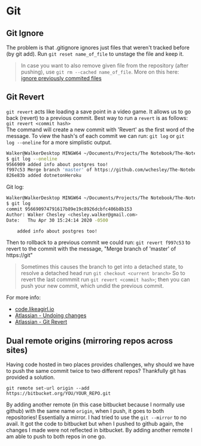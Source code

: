 # Git

## Git Ignore
The problem is that .gitignore ignores just files that weren't tracked before (by git add). 
Run `git reset name_of_file` to unstage the file and keep it. 

>In case you want to also remove given file from the repository (after pushing), use `git rm --cached name_of_file`. More on this here: [ignore previously commited files](http://www.codeblocq.com/2016/01/Untrack-files-already-added-to-git-repository-based-on-gitignore/) 

## Git Revert
`git revert` acts like loading a save point in a video game. It allows us to go back (revert) to a previous commit. Best way to run a `revert` is as follows:   
`git revert <commit hash>`  
The command will create a new commit with 'Revert' as the first word of the message. To view the hash's of each commit we can run: `git log` or `git log --oneline` for a more simplistic output.  
```bash
Walker@WalkerDesktop MINGW64 ~/Documents/Projects/The Notebook/The-Notebook (master)
$ git log --oneline
9566909 added info about postgres too!
f997c53 Merge branch 'master' of https://github.com/wchesley/The-Notebook
826e83b added dotnetonHeroku
```
Git log:  
```bash
Walker@WalkerDesktop MINGW64 ~/Documents/Projects/The Notebook/The-Notebook (master)
$ git log
commit 956690974791617b89e19c8926dcbfc406b8b153
Author: Walker Chesley <chesley.walker@gmail.com>
Date:   Thu Apr 30 15:24:14 2020 -0500

    added info about postgres too!
```
Then to rollback to a previous commit we could run: `git revert f997c53` to revert to the commit with the message, "Merge branch of 'master' of https://git" 
>Sometimes this causes the branch to get into a detached state, to resolve a detached head run `git checkout <current branch>`
So to revert the last commmit run `git revert <commit hash>`; then you can push your new commit, which undid the previous commit.  

For more info:  
- [code.likeagirl.io](https://code.likeagirl.io/how-to-undo-the-last-commit-393e7db2840b)  
- [Atlassian - Undoing changes](https://www.atlassian.com/git/tutorials/undoing-changes)
- [Atlassian - Git Revert](https://www.atlassian.com/git/tutorials/undoing-changes/git-revert)


## Dual remote origins (mirroring repos across sites)

Having code hosted in two places provides challenges, why should we have to push the same commit twice to two different repos? Thankfully git has provided a solution. 

`git remote set-url origin --add https://bitbucket.org/YOU/YOUR_REPO.git`

By adding another remote (in this case bitbucket because I normally use github) with the same name `origin`, when I push, it goes to both repositories! Essentially a mirror. I had tried to use the `git --mirror` to no avail. It got the code to bitbucket but when I pushed to github again, the changes I made were not reflected in bitbucket. By adding another remote I am able to push to both repos in one go. 